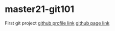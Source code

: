 # master21-git101
First git project
[github profile link](https://github.com/ggemcila)
[github page link](https://ggemcila.github.io/)